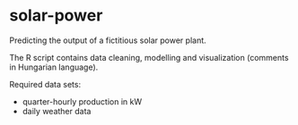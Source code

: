 # solar-power
Predicting the output of a fictitious solar power plant.

The R script contains data cleaning, modelling and visualization (comments in Hungarian language).

Required data sets:
- quarter-hourly production in kW
- daily weather data
